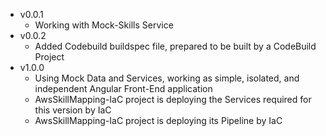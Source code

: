 - v0.0.1
  - Working with Mock-Skills Service
- v0.0.2
  - Added Codebuild buildspec file, prepared to be built by a CodeBuild Project
- v1.0.0
  - Using Mock Data and Services, working as simple, isolated, and independent Angular Front-End application
  - AwsSkillMapping-IaC project is deploying the Services required for this version by IaC
  - AwsSkillMapping-IaC project is deploying its Pipeline by IaC